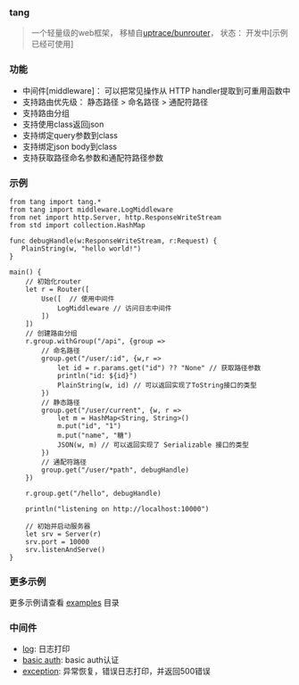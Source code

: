 ### tang
>一个轻量级的web框架， 移植自[uptrace/bunrouter](https://github.com/uptrace/bunrouter)， 状态： 开发中[示例已经可使用]

### 功能
- 中间件[middleware]： 可以把常见操作从 HTTP handler提取到可重用函数中
- 支持路由优先级： 静态路径 > 命名路径 > 通配符路径
- 支持路由分组
- 支持使用class返回json
- 支持绑定query参数到class
- 支持绑定json body到class
- 支持获取路径命名参数和通配符路径参数


### 示例
```cj
from tang import tang.*
from tang import middleware.LogMiddleware
from net import http.Server, http.ResponseWriteStream
from std import collection.HashMap

func debugHandle(w:ResponseWriteStream, r:Request) {
   PlainString(w, "hello world!")
}

main() {
    // 初始化router
    let r = Router([
        Use([  // 使用中间件
            LogMiddleware // 访问日志中间件
        ])
    ])
    // 创建路由分组
    r.group.withGroup("/api", {group =>
        // 命名路径 
        group.get("/user/:id", {w,r => 
            let id = r.params.get("id") ?? "None" // 获取路径参数
            println("id: ${id}")
            PlainString(w, id) // 可以返回实现了ToString接口的类型
        })
        // 静态路径
        group.get("/user/current", {w, r =>
            let m = HashMap<String, String>()
            m.put("id", "1")
            m.put("name", "糖")
            JSON(w, m) // 可以返回实现了 Serializable 接口的类型
        })
        // 通配符路径
        group.get("/user/*path", debugHandle)
    })
    
    r.group.get("/hello", debugHandle)
    
    println("listening on http://localhost:10000")

    // 初始并启动服务器
    let srv = Server(r)
    srv.port = 10000
    srv.listenAndServe()
}
```

### 更多示例
更多示例请查看 [examples](/examples/) 目录

### 中间件
- [log](/src/middleware/log.cj): 日志打印
- [basic auth](/src/middleware/basic_auth.cj): basic auth认证
- [exception](/src/middleware/exception.cj): 异常恢复，错误日志打印，并返回500错误